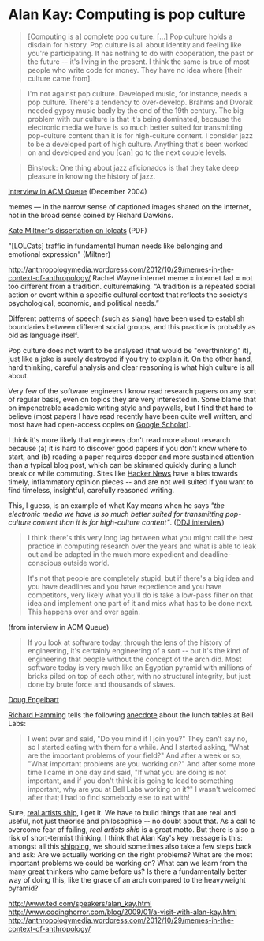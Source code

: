 Alan Kay: Computing is pop culture
==================================


> [Computing is a] complete pop culture. [...] Pop culture holds a disdain for history. Pop culture
> is all about identity and feeling like you're participating. It has nothing to do with
> cooperation, the past or the future -- it's living in the present. I think the same is true of most
> people who write code for money. They have no idea where [their culture came from].

> I'm not against pop culture. Developed music, for instance, needs a pop culture. There's a
> tendency to over-develop. Brahms and Dvorak needed gypsy music badly by the end of the 19th
> century. The big problem with our culture is that it's being dominated, because the electronic
> media we have is so much better suited for transmitting pop-culture content than it is for
> high-culture content. I consider jazz to be a developed part of high culture. Anything that's been
> worked on and developed and you [can] go to the next couple levels.

> Binstock: One thing about jazz aficionados is that they take deep pleasure in knowing the history
> of jazz.

[interview in ACM Queue](http://dl.acm.org/citation.cfm?doid=1039511.1039523) (December 2004)

memes — in the narrow sense of captioned images shared on the internet, not in the broad sense
coined by Richard Dawkins.

[Kate Miltner's dissertation on lolcats](http://bit.ly/loldiss) (PDF)

"[LOLCats] traffic in fundamental human needs like belonging and emotional expression" (Miltner)

http://anthropologymedia.wordpress.com/2012/10/29/memes-in-the-context-of-anthropology/ Rachel Wayne
internet meme = internet fad = not too different from a tradition. culturemaking.
“A tradition is a repeated social action or event within a specific cultural context that reflects
the society’s psychological, economic, and political needs.”

Different patterns of speech (such as slang) have been used to establish boundaries between
different social groups, and this practice is probably as old as language itself.

Pop culture does not want to be analysed (that would be "overthinking" it), just like a joke is
surely destroyed if you try to explain it. On the other hand, hard thinking, careful analysis and
clear reasoning is what high culture is all about.

Very few of the software engineers I know read research papers on any sort of regular basis, even on
topics they are very interested in. Some blame that on impenetrable academic writing style and
paywalls, but I find that hard to believe (most papers I have read recently have been quite well
written, and most have had open-access copies on [Google Scholar](http://scholar.google.com)).

I think it's more likely that engineers don't read more about research because (a) it is hard to
discover good papers if you don't know where to start, and (b) reading a paper requires deeper and
more sustained attention than a typical blog post, which can be skimmed quickly during a lunch break
or while commuting. Sites like [Hacker News](https://news.ycombinator.com/) have a bias towards
timely, inflammatory opinion pieces -- and are not well suited if you want to find timeless,
insightful, carefully reasoned writing.

This, I guess, is an example of what Kay means when he says _"the electronic media we have is so
much better suited for transmitting pop-culture content than it is for high-culture content"_.
([DDJ interview](http://www.drdobbs.com/architecture-and-design/interview-with-alan-kay/240003442))

> I think there's this very long lag between what you might call the best practice in computing
> research over the years and what is able to leak out and be adapted in the much more expedient and
> deadline-conscious outside world.
>
> It's not that people are completely stupid, but if there's a big idea and you have deadlines and
> you have expedience and you have competitors, very likely what you'll do is take a low-pass filter
> on that idea and implement one part of it and miss what has to be done next. This happens over and
> over again.

(from interview in ACM Queue)

> If you look at software today, through the lens of the history of engineering, it's certainly
> engineering of a sort -- but it's the kind of engineering that people without the concept of the
> arch did. Most software today is very much like an Egyptian pyramid with millions of bricks piled
> on top of each other, with no structural integrity, but just done by brute force and thousands of
> slaves.

[Doug Engelbart](http://sloan.stanford.edu/MouseSite/1968Demo.html)


[Richard Hamming](http://en.wikipedia.org/wiki/Richard_Hamming) tells the following
[anecdote](http://www.paulgraham.com/hamming.html) about the lunch tables at Bell Labs:

> I went over and said, "Do you mind if I join you?" They can't say no, so I started eating with
> them for a while. And I started asking, "What are the important problems of your field?" And after
> a week or so, "What important problems are you working on?" And after some more time I came in one
> day and said, "If what you are doing is not important, and if you don't think it is going to lead
> to something important, why are you at Bell Labs working on it?" I wasn't welcomed after that; I
> had to find somebody else to eat with!

Sure, [real artists ship](http://en.wikiquote.org/wiki/Steve_Jobs), I get it. We have to build
things that are real and useful, not just theorise and philosophise -- no doubt about that. As a
call to overcome fear of failing, _real artists ship_ is a great motto. But there is also a risk of
short-termist thinking. I think that Alan Kay's key message is this: amongst all this
[shipping](https://twitter.com/dailydevtips), we should sometimes also take a few steps back and
ask: Are we actually working on the right problems? What are the most important problems we could be
working on? What can we learn from the many great thinkers who came before us? Is there a
fundamentally better way of doing this, like the grace of an arch compared to the heavyweight
pyramid?

http://www.ted.com/speakers/alan_kay.html
http://www.codinghorror.com/blog/2009/01/a-visit-with-alan-kay.html
http://anthropologymedia.wordpress.com/2012/10/29/memes-in-the-context-of-anthropology/
